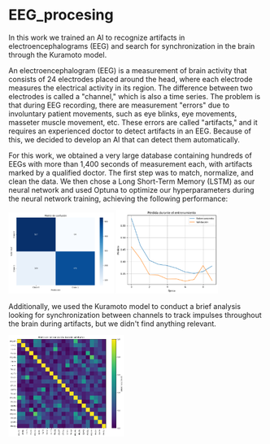 # EEG_procesing
In this work we trained an AI to recognize artifacts in electroencephalograms (EEG) and search for synchronization in the brain through the Kuramoto model.

An electroencephalogram (EEG) is a measurement of brain activity that consists of 24 electrodes placed around the head, where each electrode measures the electrical activity in its region. The difference between two electrodes is called a "channel," which is also a time series. The problem is that during EEG recording, there are measurement "errors" due to involuntary patient movements, such as eye blinks, eye movements, masseter muscle movement, etc. These errors are called "artifacts," and it requires an experienced doctor to detect artifacts in an EEG. Because of this, we decided to develop an AI that can detect them automatically.

For this work, we obtained a very large database containing hundreds of EEGs with more than 1,400 seconds of measurement each, with artifacts marked by a qualified doctor. The first step was to match, normalize, and clean the data. We then chose a Long Short-Term Memory (LSTM) as our neural network and used Optuna to optimize our hyperparameters during the neural network training, achieving the following performance:

<img src="images/Matrix_confussion.png" width="41%"> <img src="images/lost.png" width="40%">

Additionally, we used the Kuramoto model to conduct a brief analysis looking for synchronization between channels to track impulses throughout the brain during artifacts, but we didn't find anything relevant.

 <img src="images/sync.png" width="45%">
